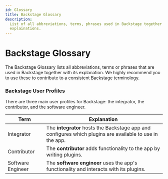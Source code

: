 ```yaml
---
id: Glossary
title: Backstage Glossary
description:
  List of all abbreviations, terms, phrases used in Backstage together with its
  explainations.
---
```


# Backstage Glossary

The Backstage Glossary lists all abbreviations, terms or phrases that are used
in Backstage together with its explanation. We highly recommend you to use these
to contribute to a consistent Backstage terminology.

### Backstage User Profiles

There are three main user profiles for Backstage: the integrator, the
contributor, and the software engineer.

| Term              | Explanation                                                                                              |
| ----------------- | -------------------------------------------------------------------------------------------------------- |
| Integrator        | The **integrator** hosts the Backstage app and configures which plugins are available to use in the app. |
| Contributor       | The **contributor** adds functionality to the app by writing plugins.                                    |
| Software Engineer | The **software engineer** uses the app's functionality and interacts with its plugins.                   |
